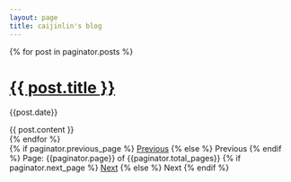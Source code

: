 ```yaml
---
layout: page
title: caijinlin's blog
---
```

 

{% for post in paginator.posts %}

   <!-- here add you post markup -->
   <h1><a href="{{ post.url }}">{{ post.title }}</a></h1>
   <p class="author">
    <span class="date">{{post.date}}</span>
  </p>
  <div class="content">
    {{ post.content }}
  </div>
{% endfor %}

<!-- Pagination links -->
<div class="pagination">
  {% if paginator.previous_page %}
    <a href="/page{{paginator.previous_page}}" class="previous">Previous</a>
  {% else %}
    <span class="previous">Previous</span>
  {% endif %}
  <span class="page_number ">Page: {{paginator.page}} of {{paginator.total_pages}}</span>
  {% if paginator.next_page %}
    <a href="/page{{paginator.next_page}}" class="next ">Next</a>
  {% else %}
    <span class="next ">Next</span>
  {% endif %}
</div>